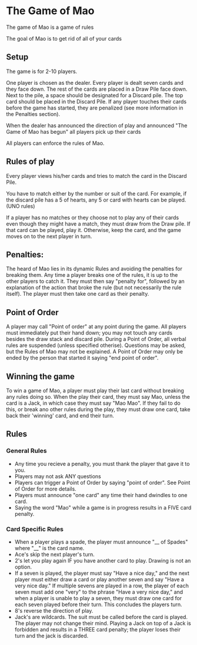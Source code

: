 # The Game of Mao
The game of Mao is a game of rules

The goal of Mao is to get rid of all of your cards

## Setup
The game is for 2-10 players.

One player is chosen as the dealer. Every player is dealt seven cards and they face down. The rest of the cards are placed in a Draw Pile face down. Next to the pile, a space should be designated for a Discard pile. The top card should be placed in the Discard Pile. If any player touches their cards before the game has started, they are penalized (see more information in the Penalties section).

When the dealer has announced the direction of play and announced "The Game of Mao has begun" all players pick up their cards 

All players can enforce the rules of Mao.

## Rules of play
Every player views his/her cards and tries to match the card in the Discard Pile.

You have to match either by the number or suit of the card. For example, if the discard pile has a 5 of hearts, any 5 or card with hearts can be played. (UNO rules)

If a player has no matches or they choose not to play any of their cards even though they might have a match, they must draw from the Draw pile. If that card can be played, play it. Otherwise, keep the card, and the game moves on to the next player in turn.

## Penalties:
The heard of Mao lies in its dynamic Rules and avoiding the penalties for breaking them. Any time a player breaks one of the rules, it is up to the other players to catch it. They must then say "penalty for", followed by an explanation of the action that broke the rule (but not necessarily the rule itself). The player must then take one card as their penalty.

## Point of Order
A player may call "Point of order" at any point during the game. All players must immediately put their hand down; you may not touch any cards besides the draw stack and discard pile. During a Point of Order, all verbal rules are suspended (unless specified otherise). Questions may be asked, but the Rules of Mao may not be explained. A Point of Order may only be ended by the person that started it saying "end point of order".

## Winning the game
To win a game of Mao, a player must play their last card without breaking any rules doing so.  When the play their card, they must say Mao, unless the card is a Jack, in which case they must say "Mao Mao". If they fail to do this, or break ano other rules during the play, they must draw one card, take back their 'winning' card, and end their turn.

## Rules
### General Rules
- Any time you recieve a penalty, you must thank the player that gave it to you.
- Players may not ask ANY questions
- Players can trigger a Point of Order by saying "point of order". See Point of Order for more details.
- Players must announce "one card" any time their hand dwindles to one card.
- Saying the word "Mao" while a game is in progress results in a FIVE card penalty.

### Card Specific Rules
- When a player plays a spade, the player must announce "__ of Spades" where "__" is the card name.
- Ace's skip the next player's turn.
- 2's let you play again IF you have another card to play. Drawing is not an option.
- If a seven is played, the player must say "Have a nice day," and the next player must either draw a card or play another seven and say "Have a very nice day." If multiple sevens are played in a row, the player of each seven must add one "very" to the phrase "Have a very nice day," and when a player is unable to play a seven, they must draw one card for each seven played before their turn. This concludes the players turn.
- 8's reverse the direction of play.
- Jack's are wildcards. The suit must be called before the card is played. The player may not change their mind. Playing a Jack on top of a Jack is forbidden and results in a THREE card penalty; the player loses their turn and the jack is discarded.
